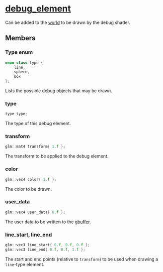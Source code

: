 # [debug_element](debug_element.hpp)

Can be added to the [world](world.md) to be drawn by the debug shader.

## Members

### Type enum

```cpp
enum class type {
	line,
	sphere,
	box
};
```

Lists the possible debug objects that may be drawn.

### type

```cpp
type type;
```

The type of this debug element.

### transform

```cpp
glm::mat4 transform{ 1.f };
```

The transform to be applied to the debug element.

### color

```cpp
glm::vec4 color{ 1.f };
```

The color to be drawn.

### user_data

```cpp
glm::vec4 user_data{ 0.f };
```

The user data to be written to the [gbuffer](impl/gbuffer.md).

### line_start, line_end

```cpp
glm::vec3 line_start{ 0.f, 0.f, 0.f };
glm::vec3 line_end{ 0.f, 0.f, 1.f };
```

The start and end points (relative to `transform`) to be used when drawing a `line`-type element.